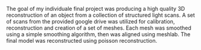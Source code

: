 The goal of my individuale final project was producing a high quality 3D reconstruction of an object from
a collection of structured light scans. A set of scans from the provided google drive was utilized for
calibration, reconstruction and creation of a set of meshes. Each mesh was smoothed using a simple
smoothing algorithm, then was aligned using meshlab. The final model was reconstructed using poisson
reconstruction.
